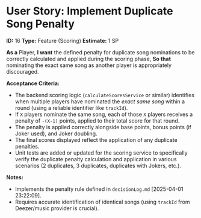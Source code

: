 # User Story: Implement Duplicate Song Penalty

**ID:** 16
**Type:** Feature (Scoring)
**Estimate:** 1 SP

**As a** Player,
**I want** the defined penalty for duplicate song nominations to be correctly calculated and applied during the scoring phase,
**So that** nominating the exact same song as another player is appropriately discouraged.

**Acceptance Criteria:**

*   The backend scoring logic (`calculateScoresService` or similar) identifies when multiple players have nominated the *exact same song* within a round (using a reliable identifier like `trackId`).
*   If `X` players nominate the same song, each of those `X` players receives a penalty of `-(X-1)` points, applied to their total score for that round.
*   The penalty is applied correctly alongside base points, bonus points (if Joker used), and Joker doubling.
*   The final scores displayed reflect the application of any duplicate penalties.
*   Unit tests are added or updated for the scoring service to specifically verify the duplicate penalty calculation and application in various scenarios (2 duplicates, 3 duplicates, duplicates with Jokers, etc.).

**Notes:**

*   Implements the penalty rule defined in `decisionLog.md` [2025-04-01 23:22:09].
*   Requires accurate identification of identical songs (using `trackId` from Deezer/music provider is crucial).
